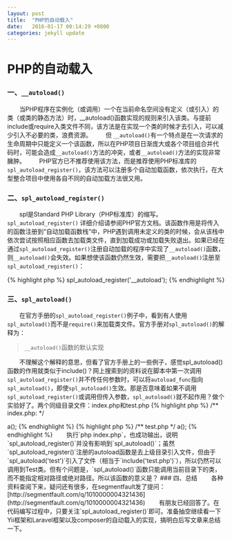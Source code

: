 ```yaml
---
layout: post
title:  "PHP的自动载入"
date:   2016-01-17 00:14:29 +0800
categories: jekyll update
---
```


# PHP的自动载入

### 一、`__autoload()`
　　当PHP程序在实例化（或调用）一个在当前命名空间没有定义（或引入）的类（或类的静态方法）时，__autoload()函数实现的规则来引入该类。与提前include或require入类文件不同，该方法是在实现一个类的时候才去引入，可以减少引入不必要的类，浪费资源。
　　但 `__autoload()`有一个特点是在一次请求的生命周期中只能定义一个该函数，所以在PHP项目日渐庞大或各个项目组合并代码时，可能会造成`__autoload()`方法的冲突，或者`__autoload()`方法的实现非常臃肿。
　　PHP官方已不推荐使用该方法，而是推荐使用PHP标准库的`spl_autoload_register()`，该方法可以注册多个自动加载函数，依次执行，在大型整合项目中使用各自不同的自动加载方法很又用。

### 二、`spl_autoload_register()`
　　spl是Standard PHP Library（PHP标准库）的缩写。`spl_autoload_register()` 详细介绍请参阅PHP官方文档。该函数作用是将传入的函数注册到“自动加载函数栈”中，PHP遇到调用未定义的类的时候，会从该栈中依次尝试按照相应函数去加载类文件，直到加载成功或加载失败退出。如果已经在通过`spl_autoload_register()`注册自动加载的程序中实现了`__autoload()`函数，则`__autoload()`会失效。如果想使该函数仍然生效，需要把`__autoload()`注册至`spl_autoload_register()`：


{% highlight php %}
spl_autoload_register('__autoload');
{% endhighlight %}

### 三、`spl_autoload()`
　　在官方手册的`spl_autoload_register()`例子中，看到有人使用`spl_autoload()`而不是`require()`来加载类文件。官方手册对`spl_autoload()`的解释为：

> `__autoload()`函数的默认实现

　　不理解这个解释的意思，但看了官方手册上的一些例子，感觉spl_autoload()函数的作用就类似于include()？网上搜索到的资料说在脚本中第一次调用`spl_autoload_register()`并不传任何参数时，可以将`autoload_func`指向`spl_autoload()`，即使`spl_autoload()`生效。那是否意味着如果不调用`spl_autoload_register()`或调用但传入参数，`spl_autoload()`就不起作用？做个实验好了。两个同级目录文件：index.php和test.php
{% highlight php %}
/** index.php: */
<?php
spl_autoload('test');
$o = new Test();
$o->a();
{% endhighlight %}

{% highlight php %}
/** test.php */
<?php
class Test
{
    public function a()
    {
        echo 'test success!';
    }
}
{% endhighlight %}

　　执行`php index.php`，成功打印出`test success!`，说明`spl_autoload()`的作用即类似于`include`，回头阅读PHP源码时可以再看看`spl_autoload()`的实现。另外也说明，并不需要在第一次调用`spl_autoload_register()`时不传参数才能激活`spl_autoload()`。为了确认`spl_autoload()`不受`spl_autoload_register()`的影响，修改index.php的代码为如下：

{% highlight php %}
/** index.php: */
<?php
function autoload($classname) {
    require('../' . $classname . '.php');
}
spl_autoload_register('autoload');
spl_autoload('test');
$o = new Test();
$o->a();
{% endhighlight %}

　　执行`php index.php`，也成功输出，说明`spl_autoload_register()`并没有影响到`spl_autoload()`；虽然`spl_autoload_register()`注册的autoload函数是去上级目录引入文件，但由于`spl_autoload('test')`引入了文件（相当于`include('test.php')`），所以仍然可以调用到Test类。但有个问题是，`spl_autoload()`函数只能调用当前目录下的类，而不能指定相对路径或绝对路径。所以该函数的意义是？

### 四、总结
　　各种资料查阅下来，疑问还有很多，在segmentfault发了提问：[http://segmentfault.com/q/1010000004321436](http://segmentfault.com/q/1010000004321436)

　　有朋友已经回答了。在代码编写过程中，只要关注`spl_autoload_register()`即可。准备抽空继续看一下Yii框架和Laravel框架以及composer的自动载入的实现，搞明白后写文章来总结一下。